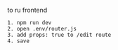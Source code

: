 to ru frontend

    1. npm run dev
    2. open .env/router.js
    3. add props: true to /edit route
    4. save